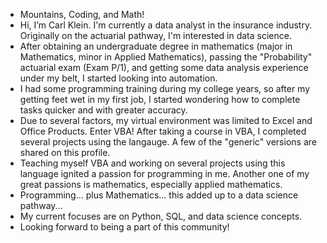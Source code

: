 - Mountains, Coding, and Math!
- Hi, I’m Carl Klein. I'm currently a data analyst in the insurance industry. Originally on the actuarial pathway, I'm interested in data science.
- After obtaining an undergraduate degree in mathematics (major in Mathematics, minor in Applied Mathematics), passing the "Probability" actuarial exam (Exam P/1), and getting some data analysis experience under my belt, I started looking into automation.
- I had some programming training during my college years, so after my getting feet wet in my first job, I started wondering how to complete tasks quicker and with greater accuracy.
- Due to several factors, my virtual environment was limited to Excel and Office Products. Enter VBA! After taking a course in VBA, I completed several projects using the langauge. A few of the "generic" versions are shared on this profile.
- Teaching myself VBA and working on several projects using this language ignited a passion for programming in me. Another one of my great passions is mathematics, especially applied mathematics.
- Programming... plus Mathematics... this added up to a data science pathway...
- My current focuses are on Python, SQL, and data science concepts.
- Looking forward to being a part of this community!

<!---
clickityKlein/clickityKlein is a ✨ special ✨ repository because its `README.md` (this file) appears on your GitHub profile.
You can click the Preview link to take a look at your changes.
--->

